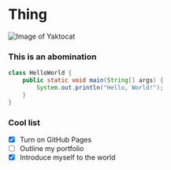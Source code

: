 # Thing
![Image of Yaktocat](https://octodex.github.com/images/yaktocat.png)
### This is an abomination
``` java
class HelloWorld {
    public static void main(String[] args) {
        System.out.println("Hello, World!"); 
    }
}
```

### Cool list

- [X] Turn on GitHub Pages
- [ ] Outline my portfolio
- [X] Introduce myself to the world
